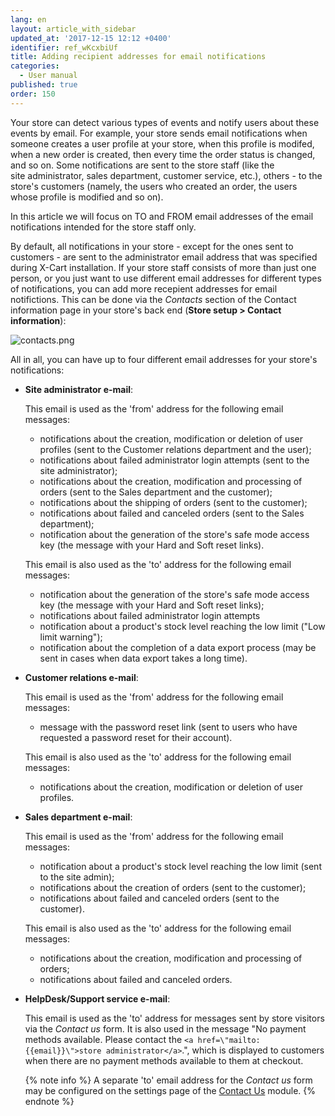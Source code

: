 ```yaml
---
lang: en
layout: article_with_sidebar
updated_at: '2017-12-15 12:12 +0400'
identifier: ref_wKcxbiUf
title: Adding recipient addresses for email notifications
categories:
  - User manual
published: true
order: 150
---
```



Your store can detect various types of events and notify users about these events by email. For example, your store sends email notifications when someone creates a user profile at your store, when this profile is modifed, when a new order is created, then every time the order status is changed, and so on. Some notifications are sent to the store staff (like the site administrator, sales department, customer service, etc.), others - to the store's customers (namely, the users who created an order, the users whose profile is modified and so on). 

In this article we will focus on TO and FROM email addresses of the email notifications intended for the store staff only.

By default, all notifications in your store - except for the ones sent to customers - are sent to the administrator email address that was specified during X-Cart installation. If your store staff consists of more than just one person, or you just want to use different email addresses for different types of notifications, you can add more recepient addresses for email notifictions. This can be done via the _Contacts_ section of the Contact information page in your store's back end (**Store setup > Contact information**):

![contacts.png]({{site.baseurl}}/attachments/ref_wKcxbiUf/contacts.png)

All in all, you can have up to four different email addresses for your store's notifications:

   *   **Site administrator e-mail**:
   
       This email is used as the 'from' address for the following email messages:
    
       * notifications about the creation, modification or deletion of user profiles (sent to the Customer relations department and the user);
       * notifications about failed administrator login attempts (sent to the site administrator);
       * notifications about the creation, modification and processing of orders (sent to the Sales department and the customer);
       * notifications about the shipping of orders (sent to the customer);
       * notifications about failed and canceled orders (sent to the Sales department);
       * notification about the generation of the store's safe mode access key (the message with your Hard and Soft reset links).
       
       This email is also used as the 'to' address for the following email messages:
    
       * notification about the generation of the store's safe mode access key (the message with your Hard and Soft reset links);
       * notifications about failed administrator login attempts 
       * notification about a product's stock level reaching the low limit ("Low limit warning");
       * notification about the completion of a data export process (may be sent in cases when data export takes a long time).


   *   **Customer relations e-mail**: 
   
       This email is used as the 'from' address for the following email messages:
    
       * message with the password reset link (sent to users who have requested a password reset for their account).

        This email is also used as the 'to' address for the following email messages:
    
       * notifications about the creation, modification or deletion of user profiles.


   *   **Sales department e-mail**:
   
       This email is used as the 'from' address for the following email messages:
    
       * notification about a product's stock level reaching the low limit (sent to the site admin);
       * notifications about the creation of orders (sent to the customer);
       * notifications about failed and canceled orders (sent to the customer).

       This email is also used as the 'to' address for the following email messages:
    
       * notifications about the creation, modification and processing of orders;
       * notifications about failed and canceled orders.


   *   **HelpDesk/Support service e-mail**: 
   
       This email is used as the 'to' address for messages sent by store visitors via the _Contact us_ form. It is also used in the message "No payment methods available. Please contact the `<a href=\"mailto:{{email}}\">store administrator</a>`.", which is displayed to customers when there are no payment methods available to them at checkout. 
       
       {% note info %}
       A separate 'to' email address for the _Contact us_ form may be configured on the settings page of the [Contact Us](https://market.x-cart.com/addons/contact-us.html "Adding recipient addresses for email notifications") module.
       {% endnote %}
